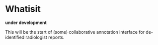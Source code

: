 # Whatisit

**under development**

This will be the start of (some) collaborative annotation interface for de-identified radiologist reports.
